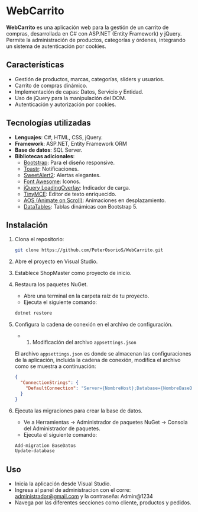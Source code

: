 # WebCarrito

**WebCarrito** es una aplicación web para la gestión de un carrito de compras, desarrollada en C# con ASP.NET (Entity Framework) y jQuery. Permite la administración de productos, categorías y órdenes, integrando un sistema de autenticación por cookies.

## Características
- Gestión de productos, marcas, categorías, sliders y usuarios.
- Carrito de compras dinámico.
- Implementación de capas: Datos, Servicio y Entidad.
- Uso de jQuery para la manipulación del DOM.
- Autenticación y autorización por cookies.

## Tecnologías utilizadas
- **Lenguajes**: C#, HTML, CSS, jQuery.
- **Framework**: ASP.NET, Entity Framework ORM
- **Base de datos**: SQL Server.
- **Bibliotecas adicionales**:
  - [Bootstrap](https://getbootstrap.com/): Para el diseño responsive.
  - [Toastr](https://github.com/CodeSeven/toastr): Notificaciones.
  - [SweetAlert2](https://sweetalert2.github.io/): Alertas elegantes.
  - [Font Awesome](https://fontawesome.com/): Iconos.
  - [jQuery LoadingOverlay](https://gasparesganga.com/labs/jquery-loading-overlay/): Indicador de carga.
  - [TinyMCE](https://www.tiny.cloud/): Editor de texto enriquecido.
  - [AOS (Animate on Scroll)](https://michalsnik.github.io/aos/): Animaciones en desplazamiento.
  - [DataTables](https://datatables.net/): Tablas dinámicas con Bootstrap 5.

## Instalación
1. Clona el repositorio:
   ```bash
   git clone https://github.com/PeterOsorioS/WebCarrito.git
2. Abre el proyecto en Visual Studio.
3. Establece ShopMaster como proyecto de inicio.
4. Restaura los paquetes NuGet.
   - Abre una terminal en la carpeta raíz de tu proyecto.
   - Ejecuta el siguiente comando:

   ```bash
   dotnet restore 
5. Configura la cadena de conexión en el archivo de configuración.
   - 1. Modificación del archivo `appsettings.json`

    El archivo `appsettings.json` es donde se almacenan las configuraciones de la aplicación, incluida la cadena de conexión, modifica el archivo como se muestra a continuación:
    ```json
    {
      "ConnectionStrings": {
        "DefaultConnection": "Server={NombreHost};Database={NombreBaseDeDatos};User Id={Usuario};Password={Contraseña};TrustServerCertificate=True;"
      }
    }

6. Ejecuta las migraciones para crear la base de datos.
   - Ve a Herramientas → Administrador de paquetes NuGet → Consola del Administrador de paquetes.
   - Ejecuta el siguiente comando:
   ```bash
   Add-migration BaseDatos
   Update-database

## Uso
- Inicia la aplicación desde Visual Studio.
- Ingresa al panel de administracion con el corre: administrador@gmail.com  y la contraseña: Admin@1234
- Navega por las diferentes secciones como cliente, productos y pedidos.
